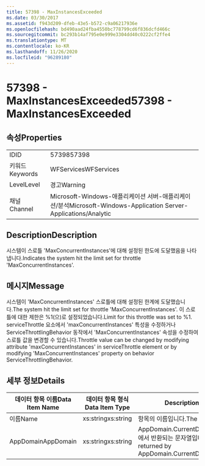 ```yaml
---
title: 57398 - MaxInstancesExceeded
ms.date: 03/30/2017
ms.assetid: f943d209-dfeb-43e5-b572-c9a06217936e
ms.openlocfilehash: bd490aad24fba4550bc778799cd6f836dcfd466c
ms.sourcegitcommit: bc293b14af795e0e999e3304dd40c0222cf2ffe4
ms.translationtype: MT
ms.contentlocale: ko-KR
ms.lasthandoff: 11/26/2020
ms.locfileid: "96289180"
---
```

# <a name="57398---maxinstancesexceeded"></a><span data-ttu-id="f4dce-102">57398 - MaxInstancesExceeded</span><span class="sxs-lookup"><span data-stu-id="f4dce-102">57398 - MaxInstancesExceeded</span></span>

## <a name="properties"></a><span data-ttu-id="f4dce-103">속성</span><span class="sxs-lookup"><span data-stu-id="f4dce-103">Properties</span></span>  
  
|||  
|-|-|  
|<span data-ttu-id="f4dce-104">ID</span><span class="sxs-lookup"><span data-stu-id="f4dce-104">ID</span></span>|<span data-ttu-id="f4dce-105">57398</span><span class="sxs-lookup"><span data-stu-id="f4dce-105">57398</span></span>|  
|<span data-ttu-id="f4dce-106">키워드</span><span class="sxs-lookup"><span data-stu-id="f4dce-106">Keywords</span></span>|<span data-ttu-id="f4dce-107">WFServices</span><span class="sxs-lookup"><span data-stu-id="f4dce-107">WFServices</span></span>|  
|<span data-ttu-id="f4dce-108">Level</span><span class="sxs-lookup"><span data-stu-id="f4dce-108">Level</span></span>|<span data-ttu-id="f4dce-109">경고</span><span class="sxs-lookup"><span data-stu-id="f4dce-109">Warning</span></span>|  
|<span data-ttu-id="f4dce-110">채널</span><span class="sxs-lookup"><span data-stu-id="f4dce-110">Channel</span></span>|<span data-ttu-id="f4dce-111">Microsoft-Windows-애플리케이션 서버-애플리케이션/분석</span><span class="sxs-lookup"><span data-stu-id="f4dce-111">Microsoft-Windows-Application Server-Applications/Analytic</span></span>|  
  
## <a name="description"></a><span data-ttu-id="f4dce-112">Description</span><span class="sxs-lookup"><span data-stu-id="f4dce-112">Description</span></span>  

 <span data-ttu-id="f4dce-113">시스템이 스로틀 'MaxConcurrentInstances'에 대해 설정된 한도에 도달했음을 나타냅니다.</span><span class="sxs-lookup"><span data-stu-id="f4dce-113">Indicates the system hit the limit set for throttle 'MaxConcurrentInstances'.</span></span>  
  
## <a name="message"></a><span data-ttu-id="f4dce-114">메시지</span><span class="sxs-lookup"><span data-stu-id="f4dce-114">Message</span></span>  

 <span data-ttu-id="f4dce-115">시스템이 'MaxConcurrentInstances' 스로틀에 대해 설정된 한계에 도달했습니다.</span><span class="sxs-lookup"><span data-stu-id="f4dce-115">The system hit the limit set for throttle 'MaxConcurrentInstances'.</span></span> <span data-ttu-id="f4dce-116">이 스로틀에 대한 제한은 %1(으)로 설정되었습니다.</span><span class="sxs-lookup"><span data-stu-id="f4dce-116">Limit for this throttle was set to %1.</span></span> <span data-ttu-id="f4dce-117">serviceThrottle 요소에서 'maxConcurrentInstances' 특성을 수정하거나 ServiceThrottlingBehavior 동작에서 'MaxConcurrentInstances' 속성을 수정하여 스로틀 값을 변경할 수 있습니다.</span><span class="sxs-lookup"><span data-stu-id="f4dce-117">Throttle value can be changed by modifying attribute 'maxConcurrentInstances' in serviceThrottle element or by modifying 'MaxConcurrentInstances' property on behavior ServiceThrottlingBehavior.</span></span>  
  
## <a name="details"></a><span data-ttu-id="f4dce-118">세부 정보</span><span class="sxs-lookup"><span data-stu-id="f4dce-118">Details</span></span>  
  
|<span data-ttu-id="f4dce-119">데이터 항목 이름</span><span class="sxs-lookup"><span data-stu-id="f4dce-119">Data Item Name</span></span>|<span data-ttu-id="f4dce-120">데이터 항목 형식</span><span class="sxs-lookup"><span data-stu-id="f4dce-120">Data Item Type</span></span>|<span data-ttu-id="f4dce-121">Description</span><span class="sxs-lookup"><span data-stu-id="f4dce-121">Description</span></span>|  
|--------------------|--------------------|-----------------|  
|<span data-ttu-id="f4dce-122">이름</span><span class="sxs-lookup"><span data-stu-id="f4dce-122">Name</span></span>|<span data-ttu-id="f4dce-123">xs:string</span><span class="sxs-lookup"><span data-stu-id="f4dce-123">xs:string</span></span>|<span data-ttu-id="f4dce-124">항목의 이름입니다.</span><span class="sxs-lookup"><span data-stu-id="f4dce-124">The name of the item.</span></span>|  
|<span data-ttu-id="f4dce-125">AppDomain</span><span class="sxs-lookup"><span data-stu-id="f4dce-125">AppDomain</span></span>|<span data-ttu-id="f4dce-126">xs:string</span><span class="sxs-lookup"><span data-stu-id="f4dce-126">xs:string</span></span>|<span data-ttu-id="f4dce-127">AppDomain.CurrentDomain.FriendlyName에서 반환되는 문자열입니다.</span><span class="sxs-lookup"><span data-stu-id="f4dce-127">The string returned by AppDomain.CurrentDomain.FriendlyName.</span></span>|
